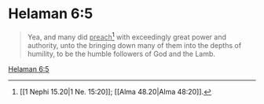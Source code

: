 # Helaman 6:5

> Yea, and many did <u>preach</u>[^a] with exceedingly great power and authority, unto the bringing down many of them into the depths of humility, to be the humble followers of God and the Lamb.

[Helaman 6:5](https://www.churchofjesuschrist.org/study/scriptures/bofm/hel/6?lang=eng&id=p5#p5)


[^a]: [[1 Nephi 15.20|1 Ne. 15:20]]; [[Alma 48.20|Alma 48:20]].  

